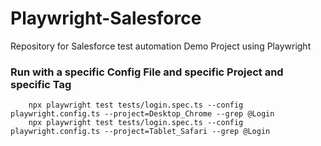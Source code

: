 # Playwright-Salesforce

Repository for Salesforce test automation Demo Project using Playwright

### Run with a specific Config File and specific Project and specific Tag

```
    npx playwright test tests/login.spec.ts --config playwright.config.ts --project=Desktop_Chrome --grep @Login
    npx playwright test tests/login.spec.ts --config playwright.config.ts --project=Tablet_Safari --grep @Login
```
